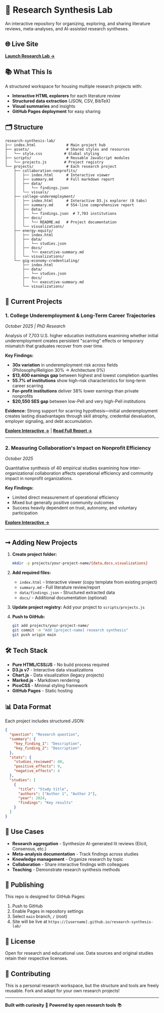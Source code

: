 # 🧠 Research Synthesis Lab

An interactive repository for organizing, exploring, and sharing literature reviews, meta-analyses, and AI-assisted research syntheses.

## 🌐 Live Site

**[Launch Research Lab →](https://kamrawr.github.io/research-synthesis-lab/)**

## 📚 What This Is

A structured workspace for housing multiple research projects with:
- **Interactive HTML explorers** for each literature review
- **Structured data extraction** (JSON, CSV, BibTeX)
- **Visual summaries** and insights
- **GitHub Pages deployment** for easy sharing

## 🗂️ Structure

```
research-synthesis-lab/
├── index.html              # Main project hub
├── assets/                 # Shared styles and resources
│   └── style.css          # Global styling
├── scripts/                # Reusable JavaScript modules
│   └── projects.js        # Project registry
└── projects/               # Each research project
    ├── collaboration-nonprofits/
    │   ├── index.html      # Interactive viewer
    │   ├── summary.md      # Full markdown report
    │   ├── data/
    │   │   └── findings.json
    │   └── visuals/
    ├── college-underemployment/
    │   ├── index.html      # Interactive D3.js explorer (8 tabs)
    │   ├── summary.md      # 554-line comprehensive report
    │   ├── data/
    │   │   └── findings.json  # 7,703 institutions
    │   ├── docs/
    │   │   └── README.md   # Project documentation
    │   └── visualizations/
    ├── energy-equity/
    │   ├── index.html
    │   ├── data/
    │   │   └── studies.json
    │   ├── docs/
    │   │   └── executive-summary.md
    │   └── visualizations/
    └── gig-economy-credentialing/
        ├── index.html
        ├── data/
        │   └── studies.json
        ├── docs/
        │   └── executive-summary.md
        └── visualizations/
```

## 🔬 Current Projects

### 1. **College Underemployment & Long-Term Career Trajectories**
*October 2025 | PhD Research*

Analysis of 7,703 U.S. higher education institutions examining whether initial underemployment creates persistent "scarring" effects or temporary mismatch that graduates recover from over time.

**Key Findings:**
- **30x variation** in underemployment risk across fields (Philosophy/Religion 30% → Architecture 0%)
- **$13,400 earnings gap** between highest and lowest completion quartiles
- **55.7% of institutions** show high-risk characteristics for long-term career scarring
- **For-profit institutions** deliver 38% lower earnings than private nonprofits
- **$20,550 SES gap** between low-Pell and very high-Pell institutions

**Evidence:** Strong support for scarring hypothesis—initial underemployment creates lasting disadvantages through skill atrophy, credential devaluation, employer signaling, and debt accumulation.

**[Explore Interactive →](projects/college-underemployment/index.html)** | **[Read Full Report →](projects/college-underemployment/summary.md)**

---

### 2. **Measuring Collaboration's Impact on Nonprofit Efficiency**
*October 2025*

Quantitative synthesis of 40 empirical studies examining how inter-organizational collaboration affects operational efficiency and community impact in nonprofit organizations.

**Key Findings:**
- Limited direct measurement of operational efficiency
- Mixed but generally positive community outcomes
- Success heavily dependent on trust, autonomy, and voluntary participation

**[Explore Interactive →](projects/collaboration-nonprofits/index.html)**

---

## ➞ Adding New Projects

1. **Create project folder:**
   ```bash
   mkdir -p projects/your-project-name/{data,docs,visualizations}
   ```

2. **Add required files:**
   - `index.html` - Interactive viewer (copy template from existing project)
   - `summary.md` - Full literature review/report
   - `data/findings.json` - Structured extracted data
   - `docs/` - Additional documentation (optional)

3. **Update project registry:**
   Add your project to `scripts/projects.js`

4. **Push to GitHub:**
   ```bash
   git add projects/your-project-name/
   git commit -m "Add [project-name] research synthesis"
   git push origin main
   ```

## 🛠️ Tech Stack

- **Pure HTML/CSS/JS** - No build process required
- **D3.js v7** - Interactive data visualizations
- **Chart.js** - Data visualization (legacy projects)
- **Marked.js** - Markdown rendering
- **PicoCSS** - Minimal styling framework
- **GitHub Pages** - Static hosting

## 📊 Data Format

Each project includes structured JSON:

```json
{
  "question": "Research question",
  "summary": {
    "key_finding_1": "Description",
    "key_finding_2": "Description"
  },
  "stats": {
    "studies_reviewed": 40,
    "positive_effects": 9,
    "negative_effects": 4
  },
  "studies": [
    {
      "title": "Study title",
      "authors": ["Author 1", "Author 2"],
      "year": 2024,
      "findings": "Key results"
    }
  ]
}
```

## 🎯 Use Cases

- **Research aggregation** - Synthesize AI-generated lit reviews (Elicit, Consensus, etc.)
- **Meta-analysis documentation** - Track findings across studies
- **Knowledge management** - Organize research by topic
- **Collaboration** - Share interactive findings with colleagues
- **Teaching** - Demonstrate research synthesis methods

## 🚀 Publishing

This repo is designed for GitHub Pages:

1. Push to GitHub
2. Enable Pages in repository settings
3. Select `main` branch, `/` (root)
4. Site will be live at `https://[username].github.io/research-synthesis-lab/`

## 📝 License

Open for research and educational use. Data sources and original studies retain their respective licenses.

## 🤝 Contributing

This is a personal research workspace, but the structure and tools are freely reusable. Fork and adapt for your own research projects!

---

**Built with curiosity** 🔬 **Powered by open research tools** 📚